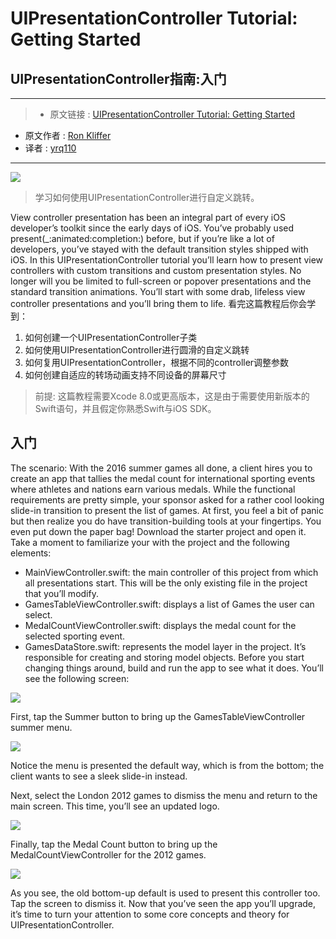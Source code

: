 # UIPresentationController Tutorial: Getting Started
## UIPresentationController指南:入门

***

>* 原文链接 : [UIPresentationController Tutorial: Getting Started](https://www.raywenderlich.com/139277/uipresentationcontroller-tutorial-getting-started)
* 原文作者 : [Ron Kliffer](https://www.raywenderlich.com/u/ron.kliffer)
* 译者 : [yrq110](https://github.com/yrq110/)

***

![](https://koenig-media.raywenderlich.com/uploads/2016/10/UIPresCon-feature.png)
> 学习如何使用UIPresentationController进行自定义跳转。

View controller presentation has been an integral part of every iOS developer’s toolkit since the early days of iOS. You’ve probably used present(\_:animated:completion:) before, but if you’re like a lot of developers, you’ve stayed with the default transition styles shipped with iOS. In this UIPresentationController tutorial you’ll learn how to present view controllers with custom transitions and custom presentation styles. No longer will you be limited to full-screen or popover presentations and the standard transition animations. You’ll start with some drab, lifeless view controller presentations and you’ll bring them to life.
看完这篇教程后你会学到：
1. 如何创建一个UIPresentationController子类
2. 如何使用UIPresentationController进行圆滑的自定义跳转
3. 如何复用UIPresentationController，根据不同的controller调整参数
4. 如何创建自适应的转场动画支持不同设备的屏幕尺寸

> 前提: 这篇教程需要Xcode 8.0或更高版本，这是由于需要使用新版本的Swift语句，并且假定你熟悉Swift与iOS SDK。

## 入门
The scenario: With the 2016 summer games all done, a client hires you to create an app that tallies the medal count for international sporting events where athletes and nations earn various medals.
While the functional requirements are pretty simple, your sponsor asked for a rather cool looking slide-in transition to present the list of games.
At first, you feel a bit of panic but then realize you do have transition-building tools at your fingertips. You even put down the paper bag!
Download the starter project and open it.
Take a moment to familiarize your with the project and the following elements:
* MainViewController.swift: the main controller of this project from which all presentations start. This will be the only existing file in the project that you’ll modify.
* GamesTableViewController.swift: displays a list of Games the user can select.
* MedalCountViewController.swift: displays the medal count for the selected sporting event.
* GamesDataStore.swift: represents the model layer in the project. It’s responsible for creating and storing model objects.
Before you start changing things around, build and run the app to see what it does. You’ll see the following screen:

![](https://koenig-media.raywenderlich.com/uploads/2016/08/medal_count_01-282x500.png)

First, tap the Summer button to bring up the GamesTableViewController summer menu.

![](https://koenig-media.raywenderlich.com/uploads/2016/08/medal_gif_01.gif)

Notice the menu is presented the default way, which is from the bottom; the client wants to see a sleek slide-in instead.

Next, select the London 2012 games to dismiss the menu and return to the main screen. This time, you’ll see an updated logo.

![](https://koenig-media.raywenderlich.com/uploads/2016/08/medal_count_02-282x500.png)

Finally, tap the Medal Count button to bring up the MedalCountViewController for the 2012 games.

![](https://koenig-media.raywenderlich.com/uploads/2016/08/medal_count_03-282x500.png)

As you see, the old bottom-up default is used to present this controller too. Tap the screen to dismiss it.
Now that you’ve seen the app you’ll upgrade, it’s time to turn your attention to some core concepts and theory for UIPresentationController.
